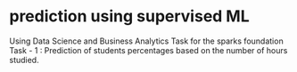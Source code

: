 # prediction using supervised ML
Using Data Science and Business Analytics
Task for the sparks foundation
Task - 1 : Prediction of students percentages based on the number of hours studied.
